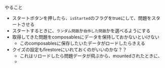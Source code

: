 やること
- スタートボタンを押したら、`isStarted`のフラグをtrueにして、問題をスタートさせる
- スタートするときに、`ランダム問題`か`自作した問題`かを選べるようにする
- 取得してきた問題をcomposablesにデータを保持しておかないといけない
  - このcomposablesに保存したいたデータがロードしたらきえる
- クイズの設定もfirestoreにいれておくのがいいのかな？？
  - これはリロードしたら問題データが飛ぶから、mountedされたときに、
  - 